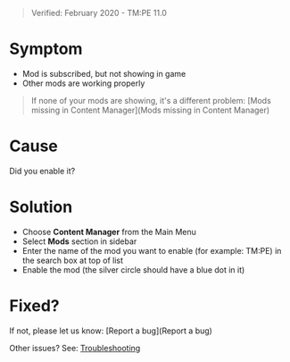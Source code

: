 > Verified: February 2020 - TM:PE 11.0

# Symptom

* Mod is subscribed, but not showing in game
* Other mods are working properly

> If none of your mods are showing, it's a different problem: [Mods missing in Content Manager](Mods missing in Content Manager)

# Cause

Did you enable it?

# Solution

* Choose **Content Manager** from the Main Menu
* Select **Mods** section in sidebar
* Enter the name of the mod you want to enable (for example: TM:PE) in the search box at top of list
* Enable the mod (the silver circle should have a blue dot in it)

# Fixed?

If not, please let us know: [Report a bug](Report a bug)

Other issues? See: [Troubleshooting](Troubleshooting)